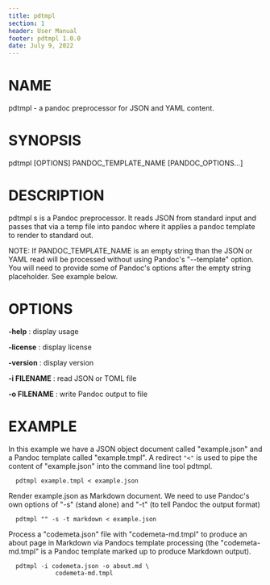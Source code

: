 ```yaml
---
title: pdtmpl
section: 1
header: User Manual
footer: pdtmpl 1.0.0
date: July 9, 2022
---
```


# NAME

pdtmpl - a pandoc preprocessor for JSON and YAML content.

# SYNOPSIS

  pdtmpl [OPTIONS] PANDOC_TEMPLATE_NAME [PANDOC_OPTIONS...]

# DESCRIPTION

pdtmpl s is a Pandoc preprocessor. It reads JSON from standard
input and passes that via a temp file into pandoc where it
applies a pandoc template to render to standard out.

NOTE: If PANDOC_TEMPLATE_NAME is an empty string than the JSON or 
YAML read will be processed without using Pandoc's "--template"
option. You will need to provide some of Pandoc's options after
the empty string placeholder. See example below.

# OPTIONS

**-help**
: display usage

**-license**
: display license

**-version**
: display version

**-i FILENAME**
: read JSON or TOML file

**-o FILENAME**
: write Pandoc output to file

# EXAMPLE

In this example we have a JSON object document called
"example.json" and a Pandoc template called "example.tmpl".
A redirect `"<"` is used to pipe the content of "example.json"
into the command line tool pdtmpl.

```shell
  pdtmpl example.tmpl < example.json
```

Render example.json as Markdown document. We need to use
Pandoc's own options of "-s" (stand alone) and "-t" (to
tell Pandoc the output format)

```shell
  pdtmpl "" -s -t markdown < example.json
```

Process a "codemeta.json" file with "codemeta-md.tmpl" to
produce an about page in Markdown via Pandocs template
processing (the "codemeta-md.tmpl" is a Pandoc template
marked up to produce Markdown output).

```shell
  pdtmpl -i codemeta.json -o about.md \
             codemeta-md.tmpl
```


